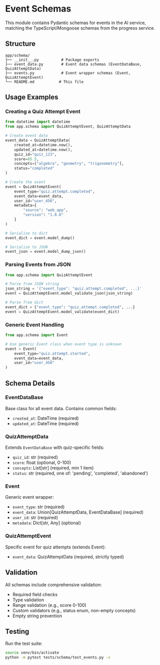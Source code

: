 # Event Schemas

This module contains Pydantic schemas for events in the AI service, matching the TypeScript/Mongoose schemas from the progress service.

## Structure

```
app/schema/
├── __init__.py          # Package exports
├── event_data.py        # Event data schemas (EventDataBase, QuizAttemptData)
├── events.py            # Event wrapper schemas (Event, QuizAttemptEvent)
└── README.md           # This file
```

## Usage Examples

### Creating a Quiz Attempt Event

```python
from datetime import datetime
from app.schema import QuizAttemptEvent, QuizAttemptData

# Create event data
event_data = QuizAttemptData(
    created_at=datetime.now(),
    updated_at=datetime.now(),
    quiz_id="quiz_123",
    score=85.5,
    concepts=["algebra", "geometry", "trigonometry"],
    status="completed"
)

# Create the event
event = QuizAttemptEvent(
    event_type="quiz.attempt.completed",
    event_data=event_data,
    user_id="user_456",
    metadata={
        "source": "web_app",
        "version": "1.0.0"
    }
)

# Serialize to dict
event_dict = event.model_dump()

# Serialize to JSON
event_json = event.model_dump_json()
```

### Parsing Events from JSON

```python
from app.schema import QuizAttemptEvent

# Parse from JSON string
json_string = '{"event_type": "quiz.attempt.completed", ...}'
event = QuizAttemptEvent.model_validate_json(json_string)

# Parse from dict
event_dict = {"event_type": "quiz.attempt.completed", ...}
event = QuizAttemptEvent.model_validate(event_dict)
```

### Generic Event Handling

```python
from app.schema import Event

# Use generic Event class when event type is unknown
event = Event(
    event_type="quiz.attempt.started",
    event_data=event_data,
    user_id="user_456"
)
```

## Schema Details

### EventDataBase

Base class for all event data. Contains common fields:
- `created_at`: DateTime (required)
- `updated_at`: DateTime (required)

### QuizAttemptData

Extends `EventDataBase` with quiz-specific fields:
- `quiz_id`: str (required)
- `score`: float (optional, 0-100)
- `concepts`: List[str] (required, min 1 item)
- `status`: str (required, one of: 'pending', 'completed', 'abandoned')

### Event

Generic event wrapper:
- `event_type`: str (required)
- `event_data`: Union[QuizAttemptData, EventDataBase] (required)
- `user_id`: str (required)
- `metadata`: Dict[str, Any] (optional)

### QuizAttemptEvent

Specific event for quiz attempts (extends Event):
- `event_data`: QuizAttemptData (required, strictly typed)

## Validation

All schemas include comprehensive validation:
- Required field checks
- Type validation
- Range validation (e.g., score 0-100)
- Custom validators (e.g., status enum, non-empty concepts)
- Empty string prevention

## Testing

Run the test suite:
```bash
source venv/bin/activate
python -m pytest tests/schema/test_events.py -v
```
